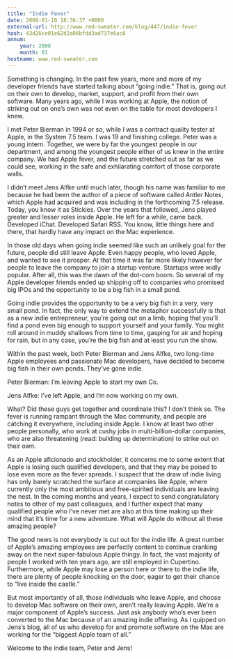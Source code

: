 ```yaml
---
title: "Indie Fever"
date: 2008-01-10 18:36:37 +0000
external-url: http://www.red-sweater.com/blog/447/indie-fever
hash: 43d26ce01e62d2a06bfdd3ad737e6ac6
annum:
    year: 2008
    month: 01
hostname: www.red-sweater.com
---
```


Something is changing. In the past few years, more and more of my developer friends have started talking about “going indie.” That is, going out on their own to develop, market, support, and profit from their own software. Many years ago, while I was working at Apple, the notion of striking out on one’s own was not even on the table for most developers I knew. 


I met Peter Bierman in 1994 or so, while I was a contract quality tester at Apple, in the System 7.5 team. I was 19 and finishing college. Peter was a young intern. Together, we were by far the youngest people in our department, and among the youngest people either of us knew in the entire company. We had Apple fever, and the future stretched out as far as we could see, working in the safe and exhilarating comfort of those corporate walls.



I didn’t meet Jens Alfke until much later, though his name was familiar to me because he had been the author of a piece of software called Antler Notes, which Apple had acquired and was including in the forthcoming 7.5 release. Today, you know it as Stickies. Over the years that followed, Jens played greater and lesser roles inside Apple. He left for a while, came back. Developed iChat. Developed Safari RSS. You know, little things here and there, that hardly have any impact on the Mac experience.



In those old days when going indie seemed like such an unlikely goal for the future, people did still leave Apple. Even happy people, who loved Apple, and wanted to see it prosper. At that time it was far more likely however for people to leave the company to join a startup venture. Startups were widly popular. After all, this was the dawn of the dot-com boom. So several of my Apple developer friends ended up shipping off to companies who promised big IPOs and the opportunity to be a big fish in a small pond.



Going indie provides the opportunity to be a very big fish in a very, very small pond. In fact, the only way to extend the metaphor successfully is that as a new indie entrepreneur, you’re going out on a limb, hoping that you’ll find a pond even big enough to support yourself and your family. You might roll around in muddy shallows from time to time, gasping for air and hoping for rain, but in any case, you’re the big fish and at least you run the show.



Within the past week, both Peter Bierman and Jens Alfke, two long-time Apple employees and passionate Mac developers, have decided to become big fish in their own ponds. They’ve gone indie.



Peter Bierman: I’m leaving Apple to start my own Co.



Jens Alfke: I’ve left Apple, and I’m now working on my own.



What? Did these guys get together and coordinate this? I don’t think so. The fever is running rampant through the Mac community, and people are catching it everywhere, including inside Apple. I know at least two other people personally, who work at cushy jobs in multi-billion-dollar companies, who are also threatening (read: building up determination) to strike out on their own.



As an Apple aficionado and stockholder, it concerns me to some extent that Apple is losing such qualified developers, and that they may be poised to lose even more as the fever spreads. I suspect that the draw of indie living has only barely scratched the surface at companies like Apple, where currently only the most ambitious and free-spirited individuals are leaving the nest. In the coming months and years, I expect to send congratulatory notes to other of my past colleagues, and I further expect that many qualified people who I’ve never met are also at this time making up their mind that it’s time for a new adventure. What will Apple do without all these amazing people?



The good news is not everybody is cut out for the indie life. A great number of Apple’s amazing employees are perfectly content to continue cranking away on the next super-fabulous Apple thingy. In fact, the vast majority of people I worked with ten years ago, are still employed in Cupertino. Furthermore, while Apple may lose a person here or there to the indie life, there are plenty of people knocking on the door, eager to get their chance to “live inside the castle.”



But most importantly of all, those individuals who leave Apple, and choose to develop Mac software on their own, aren’t really leaving Apple. We’re a major component of Apple’s success. Just ask anybody who’s ever been converted to the Mac because of an amazing indie offering. As I quipped on Jens’s blog, all of us who develop for and promote software on the Mac are working for the “biggest Apple team of all.”



Welcome to the indie team, Peter and Jens!

